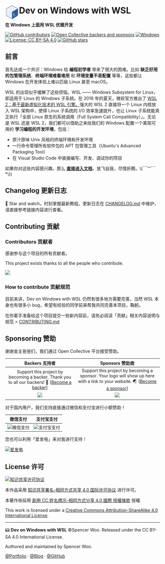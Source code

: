<h1><img src="docs/.vuepress/public/hero.png" alt="icon" width="45px" height="auto" align="left"/>Dev on Windows with WSL</h1>

<strong>在 Windows 上面用 WSL 优雅开发</strong>

[![GitHub contributors](https://img.shields.io/github/contributors/spencerwooo/dowww?color=2db74d&logo=github&labelColor=212c42)](#contributing-贡献)
[![Open Collective backers and sponsors](https://img.shields.io/opencollective/all/dowww?logo=open-collective&color=2db74d&logoColor=ffffff&labelColor=212c42)](#sponsoring-赞助)
[![Windows](https://img.shields.io/badge/windows-%E2%9D%A4%20linux-212c42?logo=windows&labelColor=0078d6)](https://cloudblogs.microsoft.com/windowsserver/2015/05/06/microsoft-loves-linux/)
[![License: CC BY-SA 4.0](https://img.shields.io/github/license/spencerwooo/dowww?color=265ca2&labelColor=212c42)](http://creativecommons.org/licenses/by-sa/4.0/)
[![GitHub stars](https://img.shields.io/github/stars/spencerwooo/dowww?style=social)](https://github.com/spencerwooo/dowww)

<!-- <div align="center"><img alt="demo screenshot" src="https://i.loli.net/2019/12/31/jm5fChvuENwR1ae.png" width="80%" /></div> -->

## 前言

首先达成一个共识：Windows 给 **编程初学者** 带来了很大的困难。比如 **缺乏好用的包管理系统**、**终端环境难看难用** 和 **环境变量不易配置** 等等，这些都让 Windows 在开发体验上难以匹敌 Linux 甚至 macOS。

WSL 的出现似乎缓解了这些烦恼。WSL —— Windows Subsystem for Linux，即适用于 Linux 的 Windows 子系统。在 2019 年的夏天，微软官方推出了 [WSL 2：基于最新虚拟化技术的 WSL 引擎。](https://docs.microsoft.com/en-us/windows/wsl/wsl2-about)强大的 WSL 2 直接将一个 Linux 内核放入 WSL 架构中，使得 Linux 子系统的 I/O 效率急速提升，也让 Linux 子系统能真正执行「全部 Linux 原生的系统调用（Full System Call Compatibility）」。无论是 WSL 还是 WSL 2，我们都可以借助之来给我们的 Windows 配置一个美观可用的 **学习编程的开发环境**，包括：

- 原汁原味 Unix 风格的终端环境和开发环境
- 一行命令管理所有软件包的 APT 包管理工具（Ubuntu's Advanced Packaging Tool）
- 在 Visual Studio Code 中直接编写、开发、调试你的项目

如果你对这些内容感兴趣，那么 [**直接进入文档**](https://dowww.spencerwoo.com/)，放飞自我，尽情折腾。\\(￣︶￣*\\))

## Changelog 更新日志

🌟 Star and watch，时刻掌握最新教程。更新日志在 [CHANGELOG.md](https://github.com/spencerwooo/dowww/blob/master/CHANGELOG.md) 中维护，请直接参考链接内容进行查看。

## Contributing 贡献

### Contributors 贡献者

感谢参与这个项目的所有贡献者。

This project exists thanks to all the people who contribute.

<a href="https://github.com/spencerwooo/dowww/graphs/contributors"><img src="https://opencollective.com/dowww/contributors.svg?button=false" /></a>

### How to contribute 贡献规范

目前来讲，Dev on Windows with WSL 仍然有很多地方需要完善，当然 WSL 本身也有很多小 bug，希望有经验的同学前来帮我共同完善本项目，鞠躬。

在你着手准备给这个项目提交一些新内容前，请务必阅读「贡献」相关内容说明与规范 > [CONTRIBUTING.md](https://github.com/spencerwooo/dowww/blob/master/.github/CONTRIBUTING.md)

## Sponsoring 赞助

谢谢金主爸爸们，我们通过 Open Collective 平台接受赞助。

|                                                              Backers 支持者                                                              |                                                                            Sponsors 赞助商                                                                             |
| :--------------------------------------------------------------------------------------------------------------------------------------: | :--------------------------------------------------------------------------------------------------------------------------------------------------------------------: |
| Support this project by becoming a backer. Thank you to all our backers! 🙏 [[Become a backer](https://opencollective.com/dowww#backer)] | Support this project by becoming a sponsor. Your logo will show up here with a link to your website. 🌏 [[Become a sponsor](https://opencollective.com/dowww#sponsor)] |
|     <a href="https://opencollective.com/dowww#backers" target="_blank"><img src="https://opencollective.com/dowww/backers.svg"></a>      |           <a href="https://opencollective.com/dowww/sponsor/0/website" target="_blank"><img src="https://opencollective.com/dowww/sponsor/0/avatar.svg"></a>           |

对于国内用户，我们支持直接通过微信和支付宝进行小额赞助！

|                                         微信支付                                         |                                          支付宝支付                                          |
| :--------------------------------------------------------------------------------------: | :------------------------------------------------------------------------------------------: |
| <img src="https://i.loli.net/2018/03/13/5aa7ae214b63f.jpg" alt="微信支付" width="200px"> | <img src="https://i.loli.net/2020/03/26/f2GT6StAchgqea4.png" alt="支付宝支付" width="200px"> |

您也可以利用「爱发电」来对我进行支持！

[![爱发电](https://img.shields.io/badge/%E7%88%B1%E5%8F%91%E7%94%B5-@SpencerWoo-946ce6?labelColor=24292e&style=for-the-badge)](https://afdian.net/@spencerwoo)

## License 许可

<a rel="license" href="http://creativecommons.org/licenses/by-nc-sa/4.0/"><img alt="知识共享许可协议" style="border-width:0" src="https://i.creativecommons.org/l/by-sa/4.0/80x15.png" /></a>

本作品采用 [知识共享署名-相同方式共享 4.0 国际许可协议](https://creativecommons.org/licenses/by-sa/4.0/) 进行许可。

本著作係採用 [創用 CC 姓名標示-相同方式分享 4.0 國際 授權條款](https://creativecommons.org/licenses/by-sa/4.0/) 授權.

This work is licensed under a [Creative Commons Attribution-ShareAlike 4.0 International License](http://creativecommons.org/licenses/by-sa/4.0/).

---

📟 **Dev on Windows with WSL** ©Spencer Woo. Released under the CC BY-SA 4.0 International License.

Authored and maintained by Spencer Woo.

[@Portfolio](https://spencerwoo.com/) · [@Blog](https://blog.spencerwoo.com/) · [@GitHub](https://github.com/spencerwooo)
